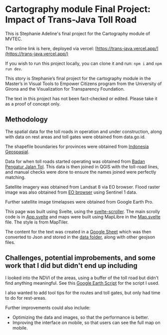 # Cartography module Final Project: Impact of Trans-Java Toll Road

This is Stephanie Adeline's final project for the Cartography module of MVTEC.

The online link is here, deployed via vercel: [https://trans-java.vercel.app/](https://trans-java.vercel.app/)

If you wish to run this project locally, you can clone it and run:
`npm i` and `npm run dev`.

This story is Stephanie’s final project for the cartography module in the Master’s in Visual Tools to Empower Citizens program from the University of Girona and the Visualization for Transparency Foundation.

The text in this project has not been fact-checked or edited. Please take it as a proof of concept only.

## Methodology
The spatial data for the toll roads in operation and under construction, along with data on rest areas and toll gates were obtained from data.go.id.

The shapefile boundaries for provinces were obtained from [Indonesia Geospasial](https://www.indonesia-geospasial.com/2020/04/download-shapefile-shp-batas.html).

Data for when toll roads started operating was obtained from [Badan Pengatur Jalan Tol](https://bpjt.pu.go.id/konten/progress/jalan-tol-ppjt). This data is then joined in QGIS with the toll-road lines, and manual checks were done to ensure the names joined were perfectly matching.

Satellite imagery was obtained from Landsat 8 via EO browser. Flood raster image was also obtained from [EO browser](https://apps.sentinel-hub.com/eo-browser/) using Sentinel 1 data.

Further satellite image timelapses were obtained from Google Earth Pro.

This page was built using Svelte, using the [svelte-scroller](https://github.com/sveltejs/svelte-scroller). The main scrolly code is in [App.svelte](https://github.com/stephadeline/trans-java/blob/main/src/App.svelte) and maps were built using MapLibre in the [Map.svelte](https://github.com/stephadeline/trans-java/blob/main/src/components/Map.svelte) file. The style is from MapTiler.

The content for the text was created in a [Google Sheet](https://docs.google.com/spreadsheets/d/1aHVn_qIDBXCEVmpZCjRrOSiN5d58kjkRxQ4x2t_nChU/edit?usp=sharing) which was then converted to Json and stored in the [data folder](https://github.com/stephadeline/trans-java/tree/main/src/data), along with other geojson files.

## Challenges, potential improbements, and some work that I did but didn't end up including

I looked into the NDVI of the areas, using a buffer of the toll road but didn't find anything meaningful. See this [Google Earth Script](https://code.earthengine.google.com/85b2e5ced160193150b4eb11200a5c54) for the script I used.

I also wanted to add tool tips for the routes and toll gates, but only had time to do for rest-areas.

Further improvements could also include:
- Optimizing the data and images, so that the performance is better.
- Improving the interface on mobile, so that users can see the full map on mobile.
